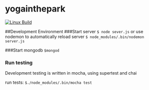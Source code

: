 # yogainthepark
  [![Linux Build][travis-image]][travis-url]

##Development Environment
###Start server
`$ node sever.js`
or use nodemon to automatically reload server
`$ node_modules/.bin/nodemon server.js`

###Start mongodb
`$mongod`

### Run testing
Development testing is written in mocha, using supertest and chai

run tests:
`$./node_modules/.bin/mocha test`

[travis-image]: https://img.shields.io/travis/ashlynbaum/yogainthepark/master.svg?label=linux
[travis-url]: https://travis-ci.org/ashlynbaum/yogainthepark
